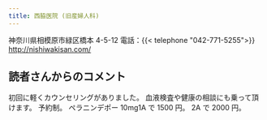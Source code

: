 ```yaml
---
title: 西脇医院 (旧産婦人科)
---
```

神奈川県相模原市緑区橋本 4-5-12
電話：{{< telephone "042-771-5255">}}
<http://nishiwakisan.com/>
## 読者さんからのコメント
初回に軽くカウンセリングがありました。
血液検査や健康の相談にも乗って頂けます。 予約制。 ペラニンデポー 10mg1A で 1500 円。 2A で 2000 円。

